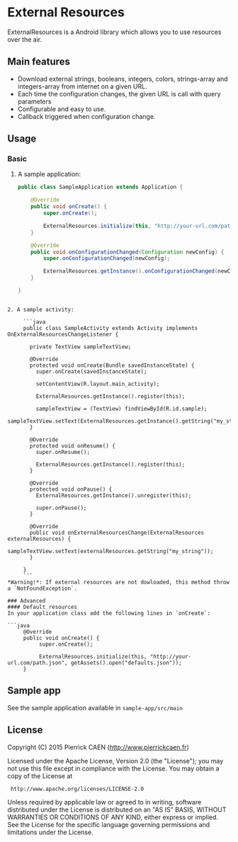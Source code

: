 # External Resources

ExternalResources is a Android library which allows you to use resources over the air.

## Main features
* Download external strings, booleans, integers, colors, strings-array and integers-array from internet on a given URL.
* Each time the configuration changes, the given URL is call with query parameters
* Configurable and easy to use.
* Callback triggered when configuration change.

## Usage
### Basic
1. A sample application:

     ```java
     public class SampleApplication extends Application {
     
         @Override
         public void onCreate() {
             super.onCreate();
     
             ExternalResources.initialize(this, "http://your-url.com/path.json");
         }
     
         @Override
         public void onConfigurationChanged(Configuration newConfig) {
             super.onConfigurationChanged(newConfig);
     
             ExternalResources.getInstance().onConfigurationChanged(newConfig);
         }
     
     }
```

2. A sample activity:

     ```java
     public class SampleActivity extends Activity implements OnExternalResourcesChangeListener {
     
       private TextView sampleTextView;
     
       @Override
       protected void onCreate(Bundle savedInstanceState) {
         super.onCreate(savedInstanceState);
     
         setContentView(R.layout.main_activity);
     
         ExternalResources.getInstance().register(this);
     
         sampleTextView = (TextView) findViewById(R.id.sample);
         sampleTextView.setText(ExternalResources.getInstance().getString("my_string"));
       }
     
       @Override
       protected void onResume() {
         super.onResume();
     
         ExternalResources.getInstance().register(this);
       }
     
       @Override
       protected void onPause() {
         ExternalResources.getInstance().unregister(this);
         
         super.onPause();
       }
     
       @Override
       public void onExternalResourcesChange(ExternalResources externalResources) {
         sampleTextView.setText(externalResources.getString("my_string"));
       }
     
     }
     ```
*Warning!*: If external resources are not dowloaded, this method throw a `NotFoundException`.

### Advanced
#### Default resources
In your application class add the following lines in `onCreate`:

```java
     @Override
     public void onCreate() {
          super.onCreate();
     
          ExternalResources.initialize(this, "http://your-url.com/path.json", getAssets().open("defaults.json"));
     }
```
     
Sample app
----------
See the sample application available in `sample-app/src/main`

License
-------

Copyright (C) 2015 Pierrick CAEN (http://www.pierrickcaen.fr)

Licensed under the Apache License, Version 2.0 (the "License");
you may not use this file except in compliance with the License.
You may obtain a copy of the License at

     http://www.apache.org/licenses/LICENSE-2.0

Unless required by applicable law or agreed to in writing, software
distributed under the License is distributed on an "AS IS" BASIS,
WITHOUT WARRANTIES OR CONDITIONS OF ANY KIND, either express or implied.
See the License for the specific language governing permissions and
limitations under the License.
